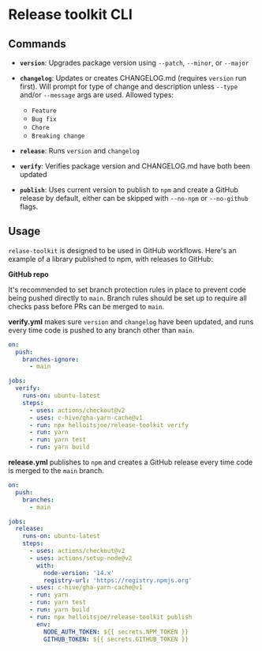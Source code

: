 # Release toolkit CLI

## Commands

- **`version`**: Upgrades package version using `--patch`, `--minor`, or
  `--major`

- **`changelog`**: Updates or creates CHANGELOG.md (requires `version` run
  first). Will prompt for type of change and description unless `--type` and/or
  `--message` args are used. Allowed types:

  - `Feature`
  - `Bug fix`
  - `Chore`
  - `Breaking change`

- **`release`**: Runs `version` and `changelog`

- **`verify`**: Verifies package version and CHANGELOG.md have both been updated

- **`publish`**: Uses current version to publish to `npm` and create a GitHub
  release by default, either can be skipped with `--no-npm` or `--no-github`
  flags.

## Usage

`relase-toolkit` is designed to be used in GitHub workflows. Here's an example
of a library published to npm, with releases to GitHub:

**GitHub repo**

It's recommended to set branch protection rules in place to prevent code being
pushed directly to `main`. Branch rules should be set up to require all checks
pass before PRs can be merged to `main`.

**verify.yml** makes sure `version` and `changelog` have been updated, and runs
every time code is pushed to any branch other than `main`.

```yml
on:
  push:
    branches-ignore:
      - main

jobs:
  verify:
    runs-on: ubuntu-latest
    steps:
      - uses: actions/checkout@v2
      - uses: c-hive/gha-yarn-cache@v1
      - run: npx helloitsjoe/release-toolkit verify
      - run: yarn
      - run: yarn test
      - run: yarn build
```

**release.yml** publishes to `npm` and creates a GitHub release every time code
is merged to the `main` branch.

```yml
on:
  push:
    branches:
      - main

jobs:
  release:
    runs-on: ubuntu-latest
    steps:
      - uses: actions/checkout@v2
      - uses: actions/setup-node@v2
        with:
          node-version: '14.x'
          registry-url: 'https://registry.npmjs.org'
      - uses: c-hive/gha-yarn-cache@v1
      - run: yarn
      - run: yarn test
      - run: yarn build
      - run: npx helloitsjoe/release-toolkit publish
        env:
          NODE_AUTH_TOKEN: ${{ secrets.NPM_TOKEN }}
          GITHUB_TOKEN: ${{ secrets.GITHUB_TOKEN }}
```
